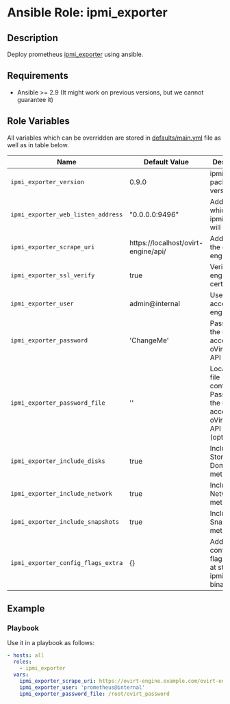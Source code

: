 # Ansible Role: ipmi_exporter

## Description

Deploy prometheus [ipmi_exporter](https://github.com/terrycain/ipmi_exporter) using ansible.

## Requirements

- Ansible >= 2.9 (It might work on previous versions, but we cannot guarantee it)

## Role Variables

All variables which can be overridden are stored in [defaults/main.yml](defaults/main.yml) file as well as in table below.

| Name           | Default Value | Description                        |
| -------------- | ------------- | -----------------------------------|
| `ipmi_exporter_version` | 0.9.0 | ipmi_exporter package version |
| `ipmi_exporter_web_listen_address` | "0.0.0.0:9496" | Address on which ipmi_exporter will listen |
| `ipmi_exporter_scrape_uri` | https://localhost/ovirt-engine/api/ | Address of the oVirt engine API |
| `ipmi_exporter_ssl_verify` | true | Verify oVirt engine SSL certificate |
| `ipmi_exporter_user` | admin@internal | User to access oVirt engine API |
| `ipmi_exporter_password` | 'ChangeMe' | Password of the user accessing oVirt engine API |
| `ipmi_exporter_password_file` | '' | Location of file containing Password of the user accessing oVirt engine API (optional) |
| `ipmi_exporter_include_disks` | true | Include Storage Domain metrics |
| `ipmi_exporter_include_network` | true | Include Network metrics |
| `ipmi_exporter_include_snapshots` | true | Include Snapshot metrics |
| `ipmi_exporter_config_flags_extra` | {} | Additional configuration flags passed at startup to ipmi_exporter binary |


## Example

### Playbook

Use it in a playbook as follows:
```yaml
- hosts: all
  roles:
    - ipmi_exporter
  vars:
    ipmi_exporter_scrape_uri: https://ovirt-engine.example.com/ovirt-engine/api/
    ipmi_exporter_user: 'prometheus@internal'
    ipmi_exporter_password_file: /root/ovirt_password
```
